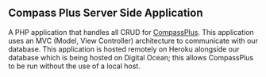 ## Compass Plus Server Side Application
A PHP application that handles all CRUD for [CompassPlus](https://github.com/wilyyy/CompassPlus). This application uses an MVC (Model, View Controller) architecture to communicate with our database. This application is hosted remotely on Heroku alongside our database which is being hosted on Digital Ocean; this allows CompassPlus to be run without the use of a local host.


